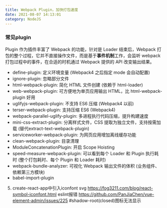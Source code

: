 ```yaml
---
title: Webpack Plugin，加快打包速度
date: 2021-08-07 14:13:01
category: NodeJS
---
```

### 常见plugin
Plugin 作为插件丰富了 Webpack 的功能，针对是 Loader 结束后，Webpack 打包的整个过程，它并不直接操作文件，而是基于**事件机制**工作，会监听 webpack 打包过程中的事件，在合适的时机通过 Webpack 提供的 API 改变输出结果。

- define-plugin: 定义环境变量 (Webpack4 之后指定 mode 会自动配置)
- ignore-plugin: 忽略部分文件
- html-webpack-plugin: 简化 HTML 文件创建 (依赖于 html-loader)
- web-webpack-plugin: 可方便地为单页应用输出 HTML，比 html-webpack-plugin 好用
- uglifyjs-webpack-plugin: 不支持 ES6 压缩 (Webpack4 以前)
- terser-webpack-plugin: 支持压缩 ES6 (Webpack4)
- webpack-parallel-uglify-plugin: 多进程执行代码压缩，提升构建速度
- mini-css-extract-plugin: 分离样式文件，CSS 提取为独立文件，支持按需加载 (替代extract-text-webpack-plugin)
- serviceworker-webpack-plugin: 为网页应用增加离线缓存功能
- clean-webpack-plugin: 目录清理
- ModuleConcatenationPlugin: 开启 Scope Hoisting
- speed-measure-webpack-plugin: 可以看到每个 Loader 和 Plugin 执行耗时 (整个打包耗时、每个 Plugin 和 Loader 耗时)
- webpack-bundle-analyzer: 可视化 Webpack 输出文件的体积 (业务组件、依赖第三方模块)
- babel-import-plugin




5. create-react-app中引入iconfont svg
https://fog3211.com/blog/react-symbol-iconfont.html    eslint报错
https://github.com/PanJiaChen/vue-element-admin/issues/225  #shadow-root(closed)图标无法显示